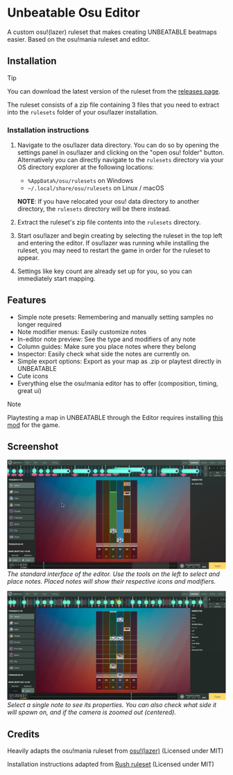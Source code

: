 # Unbeatable Osu Editor

A custom osu!(lazer) ruleset that makes creating UNBEATABLE beatmaps easier. Based on the osu!mania ruleset and editor.

## Installation

> [!TIP]
> You can download the latest version of the ruleset from the [releases page](https://github.com/ErikGXDev/UnbeatableOsuEditor/releases).

The ruleset consists of a zip file containing 3 files that you need to extract into the `rulesets` folder of your osu!lazer installation.

### Installation instructions

1. Navigate to the osu!lazer data directory. You can do so by opening the settings panel in osu!lazer and clicking on the "open osu! folder" button. Alternatively you can directly navigate to the `rulesets` directory via your OS directory explorer at the following locations:

   - `%AppData%/osu/rulesets` on Windows
   - `~/.local/share/osu/rulesets` on Linux / macOS

   **NOTE**: If you have relocated your osu! data directory to another directory, the `rulesets` directory will be there instead.

2. Extract the ruleset's zip file contents into the `rulesets` directory.

3. Start osu!lazer and begin creating by selecting the ruleset in the top left and entering the editor.
   If osu!lazer was running while installing the ruleset, you may need to restart the game in order for the ruleset to appear.

4. Settings like key count are already set up for you, so you can immediately start mapping.

## Features

- Simple note presets: Remembering and manually setting samples no longer required
- Note modifier menus: Easily customize notes
- In-editor note preview: See the type and modifiers of any note
- Column guides: Make sure you place notes where they belong
- Inspector: Easily check what side the notes are currently on.
- Simple export options: Export as your map as .zip or playtest directly in UNBEATABLE
- Cute icons
- Everything else the osu!mania editor has to offer (composition, timing, great ui)

> [!NOTE]
> Playtesting a map in UNBEATABLE through the Editor requires installing [this mod](https://github.com/ErikGXDev/UnbeatableWebsocket) for the game.

## Screenshot

![alt text](images/screenshot.png)
_The standard interface of the editor. Use the tools on the left to select and place notes. Placed notes will show their respective icons and modifiers._

![alt text](images/screenshot2.png)
_Select a single note to see its properties. You can also check what side it will spawn on, and if the camera is zoomed out (centered)._

## Credits

Heavily adapts the osu!mania ruleset from [osu!(lazer)](https://github.com/ppy/osu) (Licensed under MIT)

Installation instructions adapted from [Rush ruleset](https://github.com/Beamographic/rush) (Licensed under MIT)

